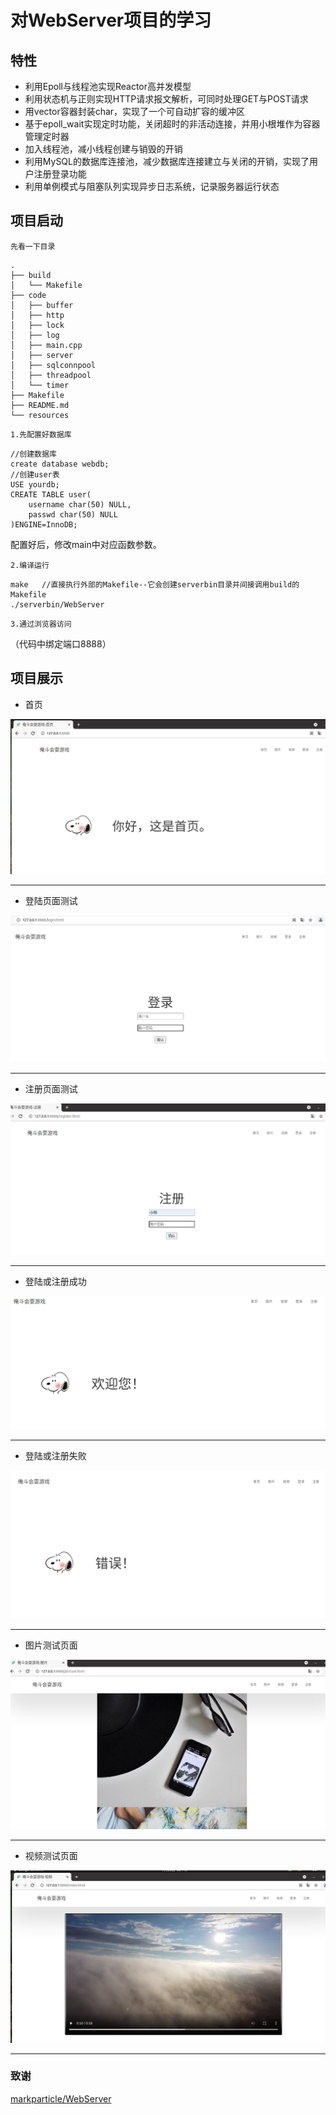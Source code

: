 # 对WebServer项目的学习
## 特性
- 利用Epoll与线程池实现Reactor高并发模型
- 利用状态机与正则实现HTTP请求报文解析，可同时处理GET与POST请求
- 用vector容器封装char，实现了一个可自动扩容的缓冲区
- 基于epoll_wait实现定时功能，关闭超时的非活动连接，并用小根堆作为容器管理定时器
- 加入线程池，减小线程创建与销毁的开销
- 利用MySQL的数据库连接池，减少数据库连接建立与关闭的开销，实现了用户注册登录功能
- 利用单例模式与阻塞队列实现异步日志系统，记录服务器运行状态
  

## 项目启动
`先看一下目录`
```
.
├── build
│   └── Makefile
├── code
│   ├── buffer
│   ├── http
│   ├── lock
│   ├── log
│   ├── main.cpp
│   ├── server
│   ├── sqlconnpool
│   ├── threadpool
│   └── timer
├── Makefile
├── README.md
└── resources
```

`1.先配置好数据库`
```
//创建数据库
create database webdb;
//创建user表
USE yourdb;
CREATE TABLE user(
    username char(50) NULL,
    passwd char(50) NULL
)ENGINE=InnoDB;
```
配置好后，修改main中对应函数参数。

`2.编译运行`
```
make   //直接执行外部的Makefile--它会创建serverbin目录并间接调用build的Makefile
./serverbin/WebServer
```
`3.通过浏览器访问`

（代码中绑定端口8888）

## 项目展示

* 首页
  
![image](https://github.com/DouYou-DianShuai/WebServer/blob/main/picture/%E9%A6%96%E9%A1%B5.png)

****

* 登陆页面测试
  
![image](https://github.com/DouYou-DianShuai/WebServer/blob/main/picture/%E7%99%BB%E5%BD%95%E9%A1%B5%E9%9D%A2%E6%B5%8B%E8%AF%95.png)

****

* 注册页面测试
  
![image](https://github.com/DouYou-DianShuai/WebServer/blob/main/picture/%E6%B3%A8%E5%86%8C%E9%A1%B5%E9%9D%A2%E6%B5%8B%E8%AF%95.png)

****

* 登陆或注册成功
  
![image](https://github.com/DouYou-DianShuai/WebServer/blob/main/picture/%E7%99%BB%E5%BD%95%E6%88%96%E6%B3%A8%E5%86%8C%E6%88%90%E5%8A%9F.png)

****

* 登陆或注册失败
  
![image](https://github.com/DouYou-DianShuai/WebServer/blob/main/picture/%E7%99%BB%E5%BD%95%E6%88%96%E6%B3%A8%E5%86%8C%E5%A4%B1%E8%B4%A5.png)

****

* 图片测试页面
  
![image](https://github.com/DouYou-DianShuai/WebServer/blob/main/picture/%E5%9B%BE%E7%89%87%E6%B5%8B%E8%AF%95%E9%A1%B5%E9%9D%A2.png)

****

* 视频测试页面
  
![image](https://github.com/DouYou-DianShuai/WebServer/blob/main/picture/%E8%A7%86%E9%A2%91%E6%B5%8B%E8%AF%95%E9%A1%B5%E9%9D%A2.png)

****
### 致谢

[markparticle/WebServer](https://github.com/markparticle/WebServer)


